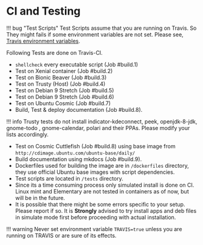 # CI and Testing

!!! bug "Test Scripts"
    Test Scripts assume that you are running on Travis. So They might fails if some  environment variables are not set. Please see, [Travis environment variables](https://docs.travis-ci.com/user/environment-variables/).

Following Tests are done on Travis-CI.

- `shellcheck` every executable script (Job #build.1)
- Test on Xenial container (Job #build.2)
- Test on Bionic Beaver (Job #build.3)
- Test on Trusty (Host) (Job #build.4)
- Test on Debian 9 Stretch (Job #build.5)
- Test on Debian 9 Stretch (Job #build.6)
- Test on Ubuntu Cosmic  (Job #build.7)
- Build, Test & deploy documentation (Job #build.8).

!!! info
    Trusty tests do not install indicator-kdeconnect, peek, openjdk-8-jdk, gnome-todo , gnome-calendar, polari and their PPAs. Please modify your lists accordingly.

- Test on Cosmic Cuttlefish (Job #build.8) using base image from `http://cdimage.ubuntu.com/ubuntu-base/daily/`
- Build documentation using mkdocs (Job #build.9).
- Dockerfiles used for building the image are in `/dockerfiles` directory, they use official Ubuntu base images with script dependencies.
- Test scripts are located in `/tests` directory.
- Since its a time consuming process only simulated install is done on CI. Linux mint and Elementary are not tested in containers as of now, but will be in the future.
- It is possible that there might be some errors specific to your setup. Please report if so. It is **Strongly** advised to try install apps and deb files in simulate mode first before proceeding with actual installation.

!!! warning
    Never set environment variable `TRAVIS=true` unless you are running on TRAVIS or are sure of its effects.
